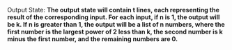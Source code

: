 Output State: **The output state will contain t lines, each representing the result of the corresponding input. For each input, if n is 1, the output will be k. If n is greater than 1, the output will be a list of n numbers, where the first number is the largest power of 2 less than k, the second number is k minus the first number, and the remaining numbers are 0.**